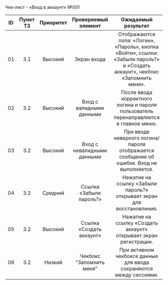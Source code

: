 ﻿Чек-лист - «Вход в аккаунт» №001

| ID | Пункт ТЗ | Приоритет | Проверяемый элемент | Ожидаемый результат |
|:-:|:-:|:-:|:-:|:-:|
| 01 | 3.1 | Высокий | Экран входа | Отображаются поля: «Логин», «Пароль», кнопка «Войти», ссылки: «Забыли пароль?» и «Создать аккаунт», чекбокс «Запомнить меня». |
| 02 | 3.2 | Высокий | Вход с валидными данными | После ввода корректного логина и пароля пользователь перенаправляется в главное меню. |
| 03 | 3.2 | Высокий | Вход с невалидными данными | При вводе неверного логина/пароля отображается сообщение об ошибке. Вход не выполняется. |
| 04 | 3.2 | Средний | Ссылка «Забыли пароль?» | Нажатие на ссылку «Забыли пароль?» открывает экран для восстановления. |
| 05 | 3.2 | Высокий | Ссылка «Создать аккаунт» | Нажатие на ссылку «Создать аккаунт» открывает экран регистрации. |
| 06 | 3.2 | Низкий | Чекбокс "Запомнить меня" | При активном чекбоксе данные для ввода сохраняются между сессиями. |